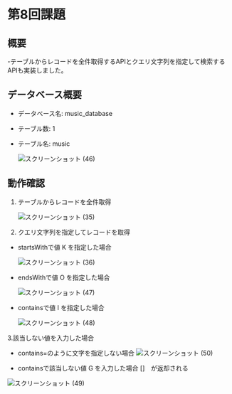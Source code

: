 # 第8回課題
## 概要
-テーブルからレコードを全件取得するAPIとクエリ文字列を指定して検索するAPIも実装しました。

## データベース概要
- データベース名: music_database
- テーブル数: 1
- テーブル名: music

   ![スクリーンショット (46)](https://github.com/kttsu/learning_task_8/assets/150462533/76643f61-db2f-4757-a945-c233a7f8d111)


## 動作確認
1. テーブルからレコードを全件取得

   ![スクリーンショット (35)](https://github.com/kttsu/learning_task_8/assets/150462533/d0cfba49-07b2-4aea-a644-f2feb07a8c82)

2. クエリ文字列を指定してレコードを取得
  - startsWithで値 K を指定した場合

    ![スクリーンショット (36)](https://github.com/kttsu/learning_task_8/assets/150462533/eb281d19-16d5-43af-b946-fcb3723cd980)

 
  
  - endsWithで値 O を指定した場合

    ![スクリーンショット (47)](https://github.com/kttsu/learning_task_8/assets/150462533/0ffc73c7-9be0-4efc-a64c-10c47c8982bc)


  - containsで値 I を指定した場合

    ![スクリーンショット (48)](https://github.com/kttsu/learning_task_8/assets/150462533/13bc6ed1-2f78-4cbb-a61a-c5238f99e088)


3.該当しない値を入力した場合
 - contains=のように文字を指定しない場合
   ![スクリーンショット (50)](https://github.com/kttsu/learning_task_8/assets/150462533/c270651b-234b-4951-b3a4-217605330aff)

 - containsで該当しない値 G を入力した場合 []　が返却される

![スクリーンショット (49)](https://github.com/kttsu/learning_task_8/assets/150462533/2d518bb7-512e-4cdc-ac53-7ae62a7c5e74)
